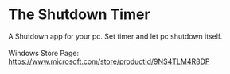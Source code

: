 # The Shutdown Timer
A Shutdown app for your pc. Set timer and let pc shutdown itself.
<br><br>
Windows Store Page:
<br>
https://www.microsoft.com/store/productId/9NS4TLM4R8DP
